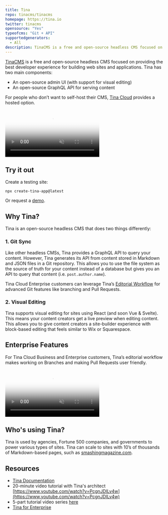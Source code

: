 ```yaml
---
title: Tina
repo: tinacms/tinacms
homepage: https://tina.io
twitter: tinacms
opensource: "Yes"
typeofcms: "Git + API"
supportedgenerators:
  - All
description: TinaCMS is a free and open-source headless CMS focused on providing the best developer experience for building web sites and applications.
---
```


[TinaCMS](https://tina.io) is a free and open-source headless CMS focused on providing the best developer experience for building web sites and applications. Tina has two main components: 

* An open-source admin UI (with support for visual editing)
* An open-source GraphQL API for serving content

For people who don’t want to self-host their CMS, [Tina Cloud](https://tina.io/) provides a hosted option.

<video class="w-full h-auto" autoplay="" loop="" muted="" playsinline="" poster="https://res.cloudinary.com/forestry-demo/video/upload/so_0/tina-io/new-homepage/homepage-demo-2.jpg"><source src="https://res.cloudinary.com/forestry-demo/video/upload/q_80,h_562/tina-io/new-homepage/homepage-demo-2.webm" type="video/webm"><source src="https://res.cloudinary.com/forestry-demo/video/upload/q_80,h_562/tina-io/new-homepage/homepage-demo-2.mp4" type="video/mp4"></video>

## Try it out
Create a testing site:

```
npx create-tina-app@latest
```

Or request a [demo](mailto:info@tina.io).

## Why Tina?
Tina is an open-source headless CMS that does two things differently:

### 1. Git Sync
Like other headless CMSs, Tina provides a GraphQL API to query your content. However, Tina generates its API from content stored in Markdown and JSON files in a Git repository.  This allows you to use the file system as the source of truth for your content instead of a database but gives you an API to query that content (i.e. `post.author.name`).

Tina Cloud Enterprise customers can leverage Tina’s [Editorial Workflow](https://tina.io/editorial-workflow) for advanced Git features like branching and Pull Requests. 

### 2. Visual Editing
Tina supports visual editing for sites using React (and soon Vue & Svelte). This means your content creators get a live preview when editing content.  This allows you to give content creators a site-builder experience with block-based editing that feels similar to Wix or Squarespace.  

## Enterprise Features
For Tina Cloud Business and Enterprise customers, Tina’s editorial workflow makes working on Branches and making Pull Requests user friendly. 

<video class="w-full h-auto" controls="" loop="" muted="" playsinline="" poster="https://res.cloudinary.com/forestry-demo/video/upload/so_0/v1689260393/blog-media/editorial-workflow/create-branch.jpg"><source src="https://res.cloudinary.com/forestry-demo/video/upload/q_80,h_562/v1689260393/blog-media/editorial-workflow/create-branch.webm" type="video/webm"><source src="https://res.cloudinary.com/forestry-demo/video/upload/q_80,h_562/v1689260393/blog-media/editorial-workflow/create-branch.mp4" type="video/mp4"></video>

## Who's using Tina? 
Tina is used by agencies, Fortune 500 companies, and governments to power various types of sites.  Tina can scale to sites with 10’s of thousands of Markdown-based pages, such as [smashingmagazine.com](smashingmagazine.com).

## Resources
* [Tina Documentation](https://tina.io/docs/)
* 20-minute video tutorial with Tina's architect [https://www.youtube.com/watch?v=PcgnJDILv4w](https://www.youtube.com/watch?v=PcgnJDILv4w)
* 5-part tutorial video series [here](https://tina.io/blog/Introducing-the-Deep-Dive-Video-Series/)
* [Tina for Enterprise](https://tina.io/enterprise/)
